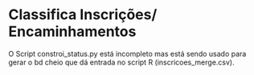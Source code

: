 # Classifica Inscrições/ Encaminhamentos

O Script constroi_status.py está incompleto mas está sendo usado para gerar o bd cheio que dá entrada no script R (inscricoes_merge.csv).
